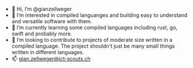 - 👋 Hi, I’m @gianzellweger
- 👀 I’m interested in compiled languanges and building easy to understand and versatile software with them.
- 🌱 I’m currently learning some compiled languages including rust, go, swift and probably more.
- 💞️ I’m looking to contribute to projects of moderate size written in a compiled language. The project shouldn't just be many small things written in different languages.
- 📫 gian.zellweger@ict-scouts.ch

